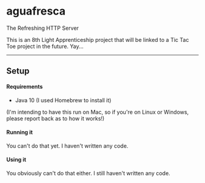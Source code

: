 # aguafresca
The Refreshing HTTP Server

This is an 8th Light Apprenticeship project that will be linked to a Tic Tac Toe project in the future. Yay...

-----

## Setup

#### Requirements
- Java 10 (I used Homebrew to install it)

(I'm intending to have this run on Mac, so if you're on Linux or Windows, please report back as to how it works!)

#### Running it

You can't do that yet. I haven't written any code.

#### Using it

You obviously can't do that either. I still haven't written any code.